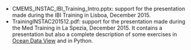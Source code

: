 * CMEMS_INSTAC_IBI_Training_Intro.pptx: support for the presentation made during the IBI Training in Lisboa, December 2015.
* TrainingINSTAC201512.pdf: support for the presentation made during the Med Training in La Spezia, December 2015. It contains a presentation but also a complete description of some exercises in [Ocean Data View](https://odv.awi.de/) and in Python.
